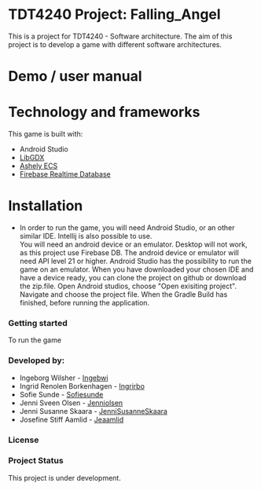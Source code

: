 # TDT4240 Project: Falling_Angel
This is a project for TDT4240 - Software architecture. The aim of this project is to develop a game with different software architectures. 

# Demo / user manual


# Technology and frameworks 
This game is built with: 
* Android Studio
* [LibGDX](https://github.com/libgdx/libgdx/wiki)
* [Ashely ECS](https://github.com/libgdx/ashley/wiki) 
* [Firebase Realtime Database](https://firebase.google.com/)


# Installation
* In order to run the game, you will need Android Studio, or an other similar IDE. Intellij is also possible to use.  
You will need an android device or an emulator. Desktop will not work, as this project use Firebase DB. 
The android device or emulator will need API level 21 or higher. Android Studio has the possibility to run the game on an emulator. 
When you have downloaded your chosen IDE and have a device ready, you can clone the project on github or download the zip.file. Open Android studios, choose 
"Open exisiting project". Navigate and choose the project file. When the Gradle Build has finished, before running the application.


### Getting started
To run the game 

### Developed by:
* Ingeborg Wilsher - [Ingebwi](https://github.com/Ingebwi)   
* Ingrid Renolen Borkenhagen - [Ingrirbo](https://github.com/ingrirbo)
* Sofie Sunde - [Sofiesunde](https://github.com/sofiesunde)
* Jenni Sveen Olsen -  [Jenniolsen](https://github.com/jenniolsen)
* Jenni Susanne Skaara - [JenniSusanneSkaara](https://github.com/JenniSusanneSkaara)
* Josefine Stiff Aamlid - [Jeaamlid](https://github.com/Jeaamlid)


### License


### Project Status
This project is under development.

